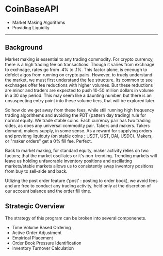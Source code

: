 # CoinBaseAPI
- Market Making Algorithms
- Providing Liquidity
---
## Background
Market making is essential to any trading commodity. For crypto currency, there is a high trading fee on transactions. Though it varies from exchnage to exchnage, rates go from .4% to .1%. This factor alone, is eneough to defelct algos from running on crypto pairs. However, to truely understand the market, we must first understand the fee structure. Its common to see exchnages offer fee reductions with higher volumes. But these reductions are minor and traders are expected to push 10-50 million dollars in volume in a 30 day period. This may seem like a daunting number, but there is an unsuspecting entry point into these volume tiers, that will be explored later. 

So how do we get away from these fees, while still running high frequency trading algorithems and avoiding the PDT (pattern day trading) rule for normal equity. 
We trade stable coins. Each currency pair has two trading sides, as does any universal commodity pair. Takers and makers. Takers demand, makers supply, in some sense. As a reward for supplying orders and providng liquiduty (on stable coins : USDT, UST, DAI, USDC). Makers, or "maker orders" get a 0% fill fee. Perfect. 

Back to market making, for standard equity, maker activity relies on two factors; that the market oscillates or it's non-trending. Trending markets will leave us holding unfavorable inventory positions and oscillating markets/stable markets allows us to consistently swap inventory positions from buy to sell-side and back. 

Utlizing the post order feature ('post' : posting to order book), we avoid fees and are free to conduct any trading activity, held only at the discretion of our account balance and the order fill time. 

## Strategic Overview
The strategy of this program can be broken into several componenets. 
- Time Volume Based Ordering
- Active Order Adjustment
- Empirical Placement
- Order Book Pressure Identification
- Inventory Turnover Calculation




